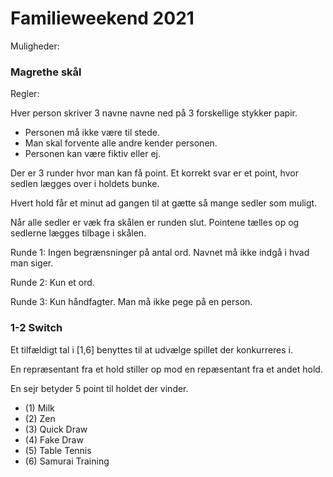 # Familieweekend 2021

Muligheder:

### Magrethe skål

Regler:

Hver person skriver 3 navne navne ned på 3 forskellige stykker papir.

- Personen må ikke være til stede.
- Man skal forvente alle andre kender personen.
- Personen kan være fiktiv eller ej.

Der er 3 runder hvor man kan få point. Et korrekt svar er et point, hvor sedlen lægges over i holdets bunke.

Hvert hold får et minut ad gangen til at gætte så mange sedler som muligt.

Når alle sedler er væk fra skålen er runden slut. Pointene tælles op og sedlerne lægges tilbage i skålen.

Runde 1:
Ingen begrænsninger på antal ord.
Navnet må ikke indgå i hvad man siger.

Runde 2:
Kun et ord.

Runde 3:
Kun håndfagter.
Man må ikke pege på en person.

### 1-2 Switch

Et tilfældigt tal i [1,6] benyttes til at udvælge spillet der konkurreres i.

En repræsentant fra et hold stiller op mod en repæsentant fra et andet hold.

En sejr betyder 5 point til holdet der vinder.

- (1) Milk
- (2) Zen
- (3) Quick Draw
- (4) Fake Draw
- (5) Table Tennis
- (6) Samurai Training
